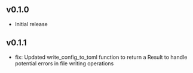 ## v0.1.0

- Initial release

## v0.1.1

- fix: Updated write_config_to_toml function to return a Result to handle potential errors in file writing operations
